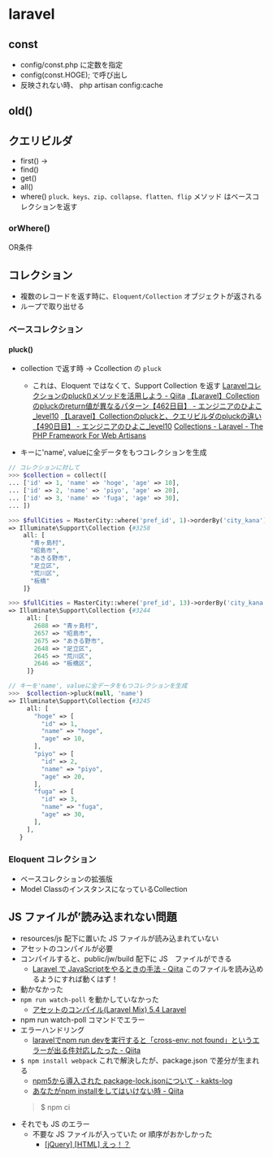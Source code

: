 # laravel
## const
- config/const.php に定数を指定
- config(const.HOGE); で呼び出し
- 反映されない時、
php artisan config:cache

## old()

## クエリビルダ
- first() ->
- find()
- get()
- all()
- where()
`pluck、keys、zip、collapse、flatten、flip` メソッド はベースコレクションを返す

### orWhere()
OR条件

## コレクション
- 複数のレコードを返す時に、`Eloquent/Collection` オブジェクトが返される
- ループで取り出せる

### ベースコレクション

#### pluck()
- collection で返す時 -> Ccollection の `pluck`
  - これは、Eloquent ではなくて、Support Collection を返す
[Laravelコレクションのpluck()メソッドを活用しよう - Qiita](https://qiita.com/jacksuzuki/items/eae943735bda747be09c)
[【Laravel】Collectionのpluckのreturn値が異なるパターン【462日目】 - エンジニアのひよこ_level10](https://www.nyamucoro.com/entry/2019/01/18/222021)
[【Laravel】Collectionのpluckと、クエリビルダのpluckの違い【490日目】 - エンジニアのひよこ_level10](https://www.nyamucoro.com/entry/2019/02/15/194330)
[Collections - Laravel - The PHP Framework For Web Artisans](https://laravel.com/docs/5.8/collections#method-pluck)


- キーに'name', valueに全データをもつコレクションを生成
```php
// コレクションに対して
>>> $collection = collect([
... ['id' => 1, 'name' => 'hoge', 'age' => 10],
... ['id' => 2, 'name' => 'piyo', 'age' => 20],
... ['id' => 3, 'name' => 'fuga', 'age' => 30],
... ])

>>> $fullCities = MasterCity::where('pref_id', 1)->orderBy('city_kana')->pluck('city_name');
=> Illuminate\Support\Collection {#3258
    all: [
      "青ヶ島村",
      "昭島市",
      "あきる野市",
      "足立区",
      "荒川区",
      "板橋"
    ]}

>>> $fullCities = MasterCity::where('pref_id', 13)->orderBy('city_kana')->pluck('city_name', 'id')
=> Illuminate\Support\Collection {#3244
     all: [
       2688 => "青ヶ島村",
       2657 => "昭島市",
       2675 => "あきる野市",
       2648 => "足立区",
       2645 => "荒川区",
       2646 => "板橋区",
     ]}

// キーを'name', valueに全データをもつコレクションを生成
>>>  $collection->pluck(null, 'name')
=> Illuminate\Support\Collection {#3245
     all: [
       "hoge" => [
         "id" => 1,
         "name" => "hoge",
         "age" => 10,
       ],
       "piyo" => [
         "id" => 2,
         "name" => "piyo",
         "age" => 20,
       ],
       "fuga" => [
         "id" => 3,
         "name" => "fuga",
         "age" => 30,
       ],
     ],
   }
```

### Eloquent コレクション
- ベースコレクションの拡張版
- Model ClassのインスタンスになっているCollection


## JS ファイルが’読み込まれない問題
- resources/js 配下に置いた JS ファイルが読み込まれていない
- アセットのコンパイルが必要
- コンパイルすると、public/jw/build 配下に JS　ファイルができる
  - [Laravel で JavaScriptをやるときの手法 - Qiita](https://qiita.com/ntm718/items/fed0e1060557a4e28ef3)
このファイルを読み込めるようにすれば動くはず！
- 動かなかった
- `npm run watch-poll` を動かしていなかった
  - [アセットのコンパイル(Laravel Mix) 5.4 Laravel](https://readouble.com/laravel/5.4/ja/mix.html)
- npm run watch-poll コマンドでエラー
- エラーハンドリング
  - [laravelでnpm run devを実行すると「cross-env: not found」というエラーが出る件対応したった - Qiita](https://qiita.com/Yorinton/items/fd9dae33c6748abcdfbc)
- `$ npm install webpack`
これで解決したが、package.json で差分が生まれる
  - [npm5から導入された package-lock.jsonについて - kakts-log](http://kakts-tec.hatenablog.com/entry/2017/06/05/020037)
  - [あなたがnpm installをしてはいけない時 - Qiita](https://qiita.com/jigengineer/items/2b15797b850179cb8be0)
  > $ npm ci
- それでも JS のエラー
  - 不要な JS ファイルが入っていた or 順序がおかしかった
    - [[jQuery] [HTML] えっ！？ <script>にも読み込み順序とかあんの？ - Qiita](https://qiita.com/okkn/items/18c3f617c6fc34cdb6a2)

## ajax エラー
POST 500 (Internal Server Error)
[ajaxのエラー(500 internal server error)の解決方法 - バカンス駆動開発](https://egapool.hatenablog.com/entry/2016/09/03/163307)
[[Bootstrap3] モーダルからFormをSubmitする (Ajaxあり・なし) | AgoHack](https://agohack.com/bootstrap-modal-form-submit-ajax/)


# PHP
## explode(string $delimiter , string $string, [int limit]) : array
```php
>>> $hoge = "yui, hoge. piyo, fuga"
=> "yui, hoge. piyo, fuga"
>>> explode(',', $hoge )
=> [
     "yui",
     " hoge. piyo",
     " fuga",
   ]

//  limit
>>> explode(',', $hoge, 1)
=> [
     "yui, hoge. piyo, fuga",
   ]
>>>
>>> explode(',', $hoge, 2 )
=> [
     "yui",
     " hoge. piyo, fuga",
   ]
>>> explode(',', $hoge, -1 )
=> [
     "yui",
     " hoge. piyo",
   ]
>>> explode(',', $hoge, -3 )
=> []
>>> explode(',', $hoge, 3 )
=> [
     "yui",
     " hoge. piyo",
     " fuga",
   ]
```

## `$_COOKIE['name']`
cookie の情報を受け取る
dev tool -> Application -> Cookies -> Name / Value
## `setcookie('cookieName', 'value', 'expire')` もある
[PHPでクッキーを取得・送信する方法：$_COOKIE, setcookie() | UX MILK](https://uxmilk.jp/15008)

